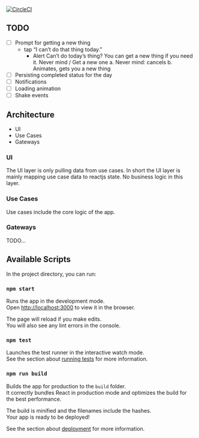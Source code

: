 [![CircleCI](https://circleci.com/gh/nathanjisaac/something-good-web.svg?style=svg)](https://circleci.com/gh/nathanjisaac/something-good-web)

## TODO
- [ ] Prompt for getting a new thing
    - tap “I can’t do that thing today.”
        - Alert Can’t do today’s thing? You can get a new thing if you need it. Never mind / Get a new one
            a. Never mind: cancels
            b. Animates, gets you a new thing
- [ ] Persisting completed status for the day
- [ ] Notifications
- [ ] Loading animation
- [ ] Shake events

## Architecture

- UI
- Use Cases
- Gateways

### UI

The UI layer is only pulling data from use cases. In short the UI layer is mainly mapping use case data to reactjs state. No business logic in this layer. 

### Use Cases

Use cases include the core logic of the app. 

### Gateways

TODO...

## Available Scripts

In the project directory, you can run:

### `npm start`

Runs the app in the development mode.<br>
Open [http://localhost:3000](http://localhost:3000) to view it in the browser.

The page will reload if you make edits.<br>
You will also see any lint errors in the console.

### `npm test`

Launches the test runner in the interactive watch mode.<br>
See the section about [running tests](https://facebook.github.io/create-react-app/docs/running-tests) for more information.

### `npm run build`

Builds the app for production to the `build` folder.<br>
It correctly bundles React in production mode and optimizes the build for the best performance.

The build is minified and the filenames include the hashes.<br>
Your app is ready to be deployed!

See the section about [deployment](https://facebook.github.io/create-react-app/docs/deployment) for more information.
